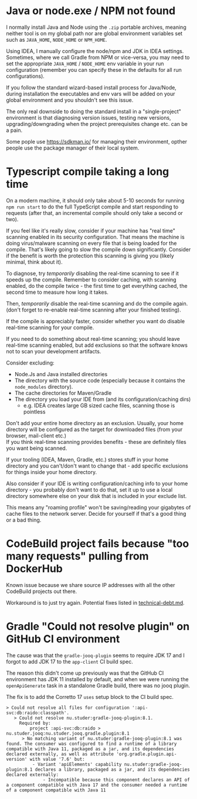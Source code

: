 
# Java or node.exe / NPM not found

I normally install Java and Node using the `.zip` portable archives, meaning
neither tool is on my global path nor are global environment variables set
such as `JAVA_HOME`, `NODE_HOME` or `NPM_HOME`.

Using IDEA, I manually configure the node/npm and JDK in IDEA settings.
Sometimes, where we call Gradle from NPM or vice-versa, you may need to set
the appropriate `JAVA_HOME` / `NODE_HOME` env variable in your run configuration
(remember you can specify these in the defaults for all run configurations).

If you follow the standard wizard-based install process for Java/Node, during
installation the executables and env vars will be added on your global
environment and you shouldn't see this issue.

The only real downside to doing the standard install in a "single-project" 
environment is that diagnosing version issues, testing new versions, 
upgrading/downgrading when the project prerequisites change etc. can be a pain.

Some pople use https://sdkman.io/ for managing their environment, opther people
use the package manager of their local system.


# Typescript compile taking a long time

On a modern machine, it should only take about 5-10 seconds for running 
`npm run start` to do the full TypeScript compile and start responding to 
requests (after that, an incremental compile should only take a second or two).

If you feel like it's really slow, consider if your machine has "real time" 
scanning enabled in its security configuration.  That means the machine is 
doing virus/malware scanning on every file that is being loaded for the compile.
That's likely going to slow the compile down significantly.
Consider if the benefit is worth the protection this scanning is giving you
(likely minimal, think about it).

To diagnose, try *temporarily* disabling the real-time scanning to see if 
it speeds up the compile. Remember to consider caching, with scanning
enabled, do the compile twice - the first time to get everything cached, the 
second time to measure how long it takes.

Then, *temporarily* disable the real-time scanning and do the compile again.
(don't forget to re-enable real-time scanning after your finished testing).

If the compile is appreciably faster, consider whether you want do disable 
real-time scanning for your compile.

If you need to do something about real-time scanning; you should leave 
real-time scanning enabled, but add
exclusions so that the software knows not to scan your development artifacts.

Consider excluding:
* Node.Js and Java installed directories
* The directory with the source code (especially because it contains the 
  `node_modules` directory).
* The cache directories for Maven/Gradle
* The directory you load your IDE from (and its configuration/caching dirs)
  * e.g. IDEA creates large GB sized cache files, scanning those is pointless

Don't add your entire home directory as an exclusion.
Usually, your home directory will be configured as the target for
downloaded files (from your browser, mail-client etc.)  
If you think real-time scanning provides benefits - these are definitely
files you want being scanned.

If your tooling (IDEA, Maven, Gradle, etc.) stores stuff in your home directory 
and you can't/don't want to change that - add specific exclusions for things 
inside your home directory.

Also consider if your IDE is writing configuration/caching info to your
home directory - you probably don't want to do that, set it up to use a local
directory somewhere else on your disk that is included in your exclude list.

This means any "roaming profile" won't be saving/reading your gigabytes of 
cache files to the network server.  Decide for yourself if that's a good thing
or a bad thing.


# CodeBuild project fails because "too many requests" pulling from DockerHub

Known issue because we share source IP addresses with all the other CodeBuild
projects out there.  

Workaround is to just try again.
Potential fixes listed in [technical-debt.md](./technical-debt.md).


# Gradle "Could not resolve plugin" on GitHub CI environment

The cause was that the `gradle-jooq-plugin` seems to require JDK 17 and I forgot
to add JDK 17 to the `app-client` CI build spec.

The reason this didn't come up previously was that the GitHub CI environment
has JDK 11 installed by default, and when we were running the `openApiGenerate`
task in a standalone Gradle build, there was no jooq plugin.

The fix is to add the Corretto 17 `uses` setup block to the CI build spec. 

```
> Could not resolve all files for configuration ':api-svc:db:raido:classpath'.
   > Could not resolve nu.studer:gradle-jooq-plugin:8.1.
     Required by:
         project :api-svc:db:raido > nu.studer.jooq:nu.studer.jooq.gradle.plugin:8.1
      > No matching variant of nu.studer:gradle-jooq-plugin:8.1 was found. The consumer was configured to find a runtime of a library compatible with Java 11, packaged as a jar, and its dependencies declared externally, as well as attribute 'org.gradle.plugin.api-version' with value '7.6' but:
          - Variant 'apiElements' capability nu.studer:gradle-jooq-plugin:8.1 declares a library, packaged as a jar, and its dependencies declared externally:
              - Incompatible because this component declares an API of a component compatible with Java 17 and the consumer needed a runtime of a component compatible with Java 11
```